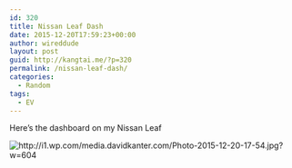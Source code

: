 ```yaml
---
id: 320
title: Nissan Leaf Dash
date: 2015-12-20T17:59:23+00:00
author: wireddude
layout: post
guid: http://kangtai.me/?p=320
permalink: /nissan-leaf-dash/
categories:
  - Random
tags:
  - EV
---
```

Here&#8217;s the dashboard on my Nissan Leaf

<img src="http://i1.wp.com/media.davidkanter.com/Photo-2015-12-20-17-54.jpg?w=604" alt="http://i1.wp.com/media.davidkanter.com/Photo-2015-12-20-17-54.jpg?w=604" data-recalc-dims="1" />